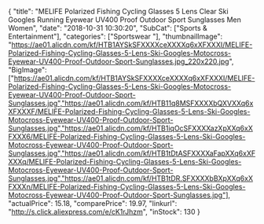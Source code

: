 {
	"title": "MELIFE Polarized Fishing Cycling Glasses 5 Lens Clear Ski Googles Running Eyewear UV400 Proof Outdoor Sport Sunglasses Men Women",
	"date": "2018-10-31 10:30:20",
	"SubCat": ["Sports & Entertainment"],
	"categories": ["Sportswear "],
	"thumbnailImage": "https://ae01.alicdn.com/kf/HTB1AYSkSFXXXXceXXXXq6xXFXXXI/MELIFE-Polarized-Fishing-Cycling-Glasses-5-Lens-Ski-Googles-Motocross-Eyewear-UV400-Proof-Outdoor-Sport-Sunglasses.jpg_220x220.jpg",
	"BigImage": ["https://ae01.alicdn.com/kf/HTB1AYSkSFXXXXceXXXXq6xXFXXXI/MELIFE-Polarized-Fishing-Cycling-Glasses-5-Lens-Ski-Googles-Motocross-Eyewear-UV400-Proof-Outdoor-Sport-Sunglasses.jpg","https://ae01.alicdn.com/kf/HTB11q8MSFXXXXbQXVXXq6xXFXXXF/MELIFE-Polarized-Fishing-Cycling-Glasses-5-Lens-Ski-Googles-Motocross-Eyewear-UV400-Proof-Outdoor-Sport-Sunglasses.jpg","https://ae01.alicdn.com/kf/HTB1iqOcSFXXXXazXpXXq6xXFXXX6/MELIFE-Polarized-Fishing-Cycling-Glasses-5-Lens-Ski-Googles-Motocross-Eyewear-UV400-Proof-Outdoor-Sport-Sunglasses.jpg","https://ae01.alicdn.com/kf/HTB1tDtASFXXXXaFapXXq6xXFXXXq/MELIFE-Polarized-Fishing-Cycling-Glasses-5-Lens-Ski-Googles-Motocross-Eyewear-UV400-Proof-Outdoor-Sport-Sunglasses.jpg","https://ae01.alicdn.com/kf/HTB1tDR.SFXXXXbBXpXXq6xXFXXXn/MELIFE-Polarized-Fishing-Cycling-Glasses-5-Lens-Ski-Googles-Motocross-Eyewear-UV400-Proof-Outdoor-Sport-Sunglasses.jpg"],
	"actualPrice": 15.18,
	"comparePrice": 19.97,
	"linkurl": "http://s.click.aliexpress.com/e/cK1rJhzm",
	"inStock": 130
}
